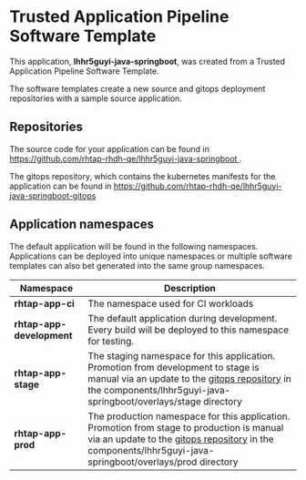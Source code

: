 # Trusted Application Pipeline Software Template

This application, **lhhr5guyi-java-springboot**, was created from a Trusted Application Pipeline Software Template.

The software templates create a new source and gitops deployment repositories with a sample source application. 

## Repositories

The source code for your application can be found in [https://github.com/rhtap-rhdh-qe/lhhr5guyi-java-springboot ](https://github.com/rhtap-rhdh-qe/lhhr5guyi-java-springboot ).
 
The gitops repository, which contains the kubernetes manifests for the application can be found in 
[https://github.com/rhtap-rhdh-qe/lhhr5guyi-java-springboot-gitops ](https://github.com/rhtap-rhdh-qe/lhhr5guyi-java-springboot-gitops ) 

## Application namespaces 

The default application will be found in the following namespaces. Applications can be deployed into unique namespaces or multiple software templates can also bet generated into the same group namespaces.  

|  Namespace   |  Description   |  
| -------- | -------- |
| **rhtap-app-ci** | The namespace used for CI workloads |
| **rhtap-app-development** | The default application during development. Every build will be deployed to this namespace for testing. |
| **rhtap-app-stage** | The staging namespace for this application. Promotion from development to stage is manual via an update to the [gitops repository](https://github.com/rhtap-rhdh-qe/lhhr5guyi-java-springboot-gitops ) in the components/lhhr5guyi-java-springboot/overlays/stage directory |
| **rhtap-app-prod** | The production namespace for this application. Promotion from stage to production is manual via an update to the [gitops repository](https://github.com/rhtap-rhdh-qe/lhhr5guyi-java-springboot-gitops ) in the components/lhhr5guyi-java-springboot/overlays/prod directory |